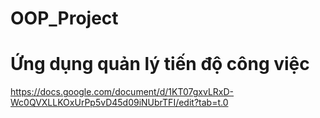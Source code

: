 # OOP_Project
# Ứng dụng quản lý tiến độ công việc
https://docs.google.com/document/d/1KT07gxvLRxD-Wc0QVXLLKOxUrPp5vD45d09iNUbrTFI/edit?tab=t.0
